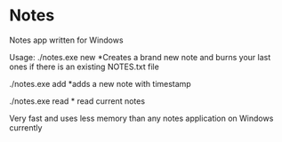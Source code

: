 # Notes
Notes app written for Windows

Usage:
./notes.exe new  *Creates a brand new note and burns your last ones if there is an existing NOTES.txt file

./notes.exe add  *adds a new note with timestamp

./notes.exe read * read current notes 

Very fast and uses less memory than any notes application on Windows currently 
